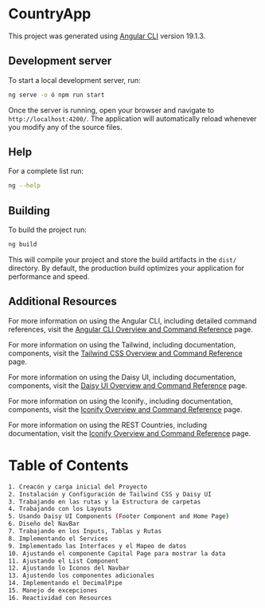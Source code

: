 # CountryApp

This project was generated using [Angular CLI](https://github.com/angular/angular-cli) version 19.1.3.

## Development server

To start a local development server, run:

```bash
ng serve -o ó npm run start
```

Once the server is running, open your browser and navigate to `http://localhost:4200/`. The application will automatically reload whenever you modify any of the source files.

## Help

For a complete list run:

```bash
ng --help
```

## Building

To build the project run:

```bash
ng build
```

This will compile your project and store the build artifacts in the `dist/` directory. By default, the production build optimizes your application for performance and speed.

## Additional Resources

For more information on using the Angular CLI, including detailed command references, visit the [Angular CLI Overview and Command Reference](https://angular.dev/tools/cli) page.

For more information on using the Tailwind, including documentation, components, visit the [Tailwind CSS Overview and Command Reference](https://tailwindcss.com) page.

For more information on using the Daisy UI, including documentation, components, visit the [Daisy UI Overview and Command Reference](https://daisyui.com) page.

For more information on using the Iconify., including documentation, components, visit the [Iconify Overview and Command Reference](https://iconify.design/) page.

For more information on using the REST Countries, including documentation, visit the [Iconify Overview and Command Reference](https://restcountries.com/) page.

# Table of Contents

```bash
1. Creacón y carga inicial del Proyecto
2. Instalación y Configuración de Tailwind CSS y Daisy UI
3. Trabajando en las rutas y la Estructura de carpetas
4. Trabajando con los Layouts
5. Usando Daisy UI Components (Footer Component and Home Page)
6. Diseño del NavBar
7. Trabajando en los Inputs, Tablas y Rutas
8. Implementando el Services
9. Implementado las Interfaces y el Mapeo de datos
10. Ajustando el componente Capital Page para mostrar la data
11. Ajustando el List Component
12. Ajustando lo Iconos del Navbar
13. Ajustendo los componentes adicionales
14. Implementando el DecimalPipe
15. Manejo de excepciones
16. Reactividad con Resources

```
